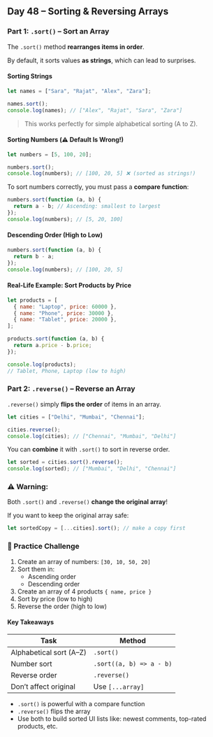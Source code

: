 ## Day 48 – Sorting & Reversing Arrays

### Part 1: `.sort()` – Sort an Array

The `.sort()` method **rearranges items in order**.

By default, it sorts values **as strings**, which can lead to surprises.

#### Sorting Strings

```js
let names = ["Sara", "Rajat", "Alex", "Zara"];

names.sort();
console.log(names); // ["Alex", "Rajat", "Sara", "Zara"]
```

> This works perfectly for simple alphabetical sorting (A to Z).

#### Sorting Numbers (⚠️ Default Is Wrong!)

```js
let numbers = [5, 100, 20];

numbers.sort();
console.log(numbers); // [100, 20, 5] ❌ (sorted as strings!)
```

To sort numbers correctly, you must pass a **compare function**:

```js
numbers.sort(function (a, b) {
  return a - b; // Ascending: smallest to largest
});
console.log(numbers); // [5, 20, 100]
```

#### Descending Order (High to Low)

```js
numbers.sort(function (a, b) {
  return b - a;
});
console.log(numbers); // [100, 20, 5]
```

#### Real-Life Example: Sort Products by Price

```js
let products = [
  { name: "Laptop", price: 60000 },
  { name: "Phone", price: 30000 },
  { name: "Tablet", price: 20000 },
];

products.sort(function (a, b) {
  return a.price - b.price;
});

console.log(products);
// Tablet, Phone, Laptop (low to high)
```

### Part 2: `.reverse()` – Reverse an Array

`.reverse()` simply **flips the order** of items in an array.

```js
let cities = ["Delhi", "Mumbai", "Chennai"];

cities.reverse();
console.log(cities); // ["Chennai", "Mumbai", "Delhi"]
```

You can **combine** it with `.sort()` to sort in reverse order.

```js
let sorted = cities.sort().reverse();
console.log(sorted); // ["Mumbai", "Delhi", "Chennai"]
```

### ⚠️ Warning:

Both `.sort()` and `.reverse()` **change the original array**!

If you want to keep the original array safe:

```js
let sortedCopy = [...cities].sort(); // make a copy first
```

### 🔸 Practice Challenge

<div class="practice">

1. Create an array of numbers: `[30, 10, 50, 20]`
2. Sort them in:
   - Ascending order
   - Descending order
3. Create an array of 4 products `{ name, price }`
4. Sort by price (low to high)
5. Reverse the order (high to low)

</div>

#### Key Takeaways

| Task                    | Method                   |
| ----------------------- | ------------------------ |
| Alphabetical sort (A–Z) | `.sort()`                |
| Number sort             | `.sort((a, b) => a - b)` |
| Reverse order           | `.reverse()`             |
| Don’t affect original   | Use `[...array]`         |

- `.sort()` is powerful with a compare function
- `.reverse()` flips the array
- Use both to build sorted UI lists like: newest comments, top-rated products, etc.
